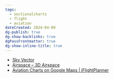 ```yaml
---
tags:
  - sectionalcharts
  - flight
  - aviation
dateCreated: 2024-04-09
dg-publish: true
dg-show-backlinks: true
dgPassFrontmatter: true
dg-show-inline-title: true
---
```

- [Sky Vector](https://skyvector.com/)
- [Airspace – 3D Airspace](https://3dairspace.org.uk/index.php/airspace/)
- [Aviation Charts on Google Maps | iFlightPlanner](https://www.iflightplanner.com/AviationCharts/) 